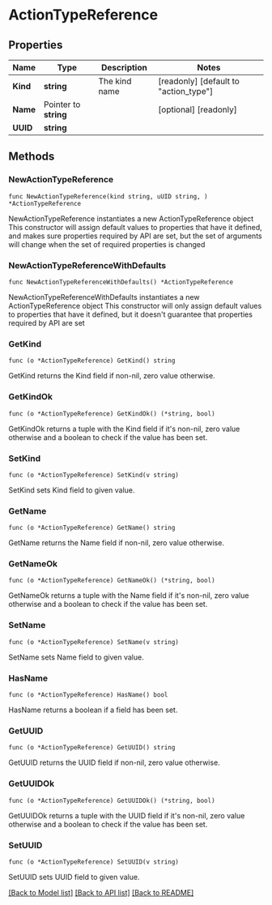 # ActionTypeReference

## Properties

Name | Type | Description | Notes
------------ | ------------- | ------------- | -------------
**Kind** | **string** | The kind name | [readonly] [default to "action_type"]
**Name** | Pointer to **string** |  | [optional] [readonly] 
**UUID** | **string** |  | 

## Methods

### NewActionTypeReference

`func NewActionTypeReference(kind string, uUID string, ) *ActionTypeReference`

NewActionTypeReference instantiates a new ActionTypeReference object
This constructor will assign default values to properties that have it defined,
and makes sure properties required by API are set, but the set of arguments
will change when the set of required properties is changed

### NewActionTypeReferenceWithDefaults

`func NewActionTypeReferenceWithDefaults() *ActionTypeReference`

NewActionTypeReferenceWithDefaults instantiates a new ActionTypeReference object
This constructor will only assign default values to properties that have it defined,
but it doesn't guarantee that properties required by API are set

### GetKind

`func (o *ActionTypeReference) GetKind() string`

GetKind returns the Kind field if non-nil, zero value otherwise.

### GetKindOk

`func (o *ActionTypeReference) GetKindOk() (*string, bool)`

GetKindOk returns a tuple with the Kind field if it's non-nil, zero value otherwise
and a boolean to check if the value has been set.

### SetKind

`func (o *ActionTypeReference) SetKind(v string)`

SetKind sets Kind field to given value.


### GetName

`func (o *ActionTypeReference) GetName() string`

GetName returns the Name field if non-nil, zero value otherwise.

### GetNameOk

`func (o *ActionTypeReference) GetNameOk() (*string, bool)`

GetNameOk returns a tuple with the Name field if it's non-nil, zero value otherwise
and a boolean to check if the value has been set.

### SetName

`func (o *ActionTypeReference) SetName(v string)`

SetName sets Name field to given value.

### HasName

`func (o *ActionTypeReference) HasName() bool`

HasName returns a boolean if a field has been set.

### GetUUID

`func (o *ActionTypeReference) GetUUID() string`

GetUUID returns the UUID field if non-nil, zero value otherwise.

### GetUUIDOk

`func (o *ActionTypeReference) GetUUIDOk() (*string, bool)`

GetUUIDOk returns a tuple with the UUID field if it's non-nil, zero value otherwise
and a boolean to check if the value has been set.

### SetUUID

`func (o *ActionTypeReference) SetUUID(v string)`

SetUUID sets UUID field to given value.



[[Back to Model list]](../README.md#documentation-for-models) [[Back to API list]](../README.md#documentation-for-api-endpoints) [[Back to README]](../README.md)


